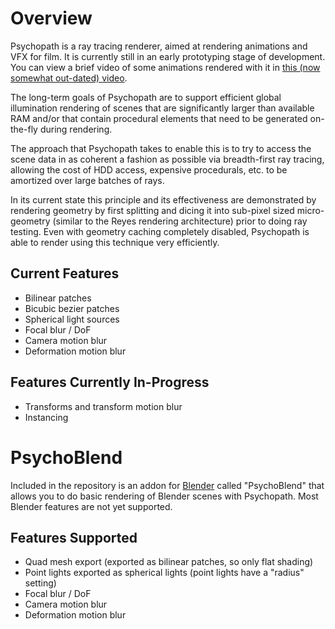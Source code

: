 Overview
========

Psychopath is a ray tracing renderer, aimed at rendering animations and VFX for
film.  It is currently still in an early prototyping stage of development.  You
can view a brief video of some animations rendered with it in
[this (now somewhat out-dated)
video](https://www.youtube.com/watch?v=rydLFAdhseo).

The long-term goals of Psychopath are to support efficient global illumination
rendering of scenes that are significantly larger than available RAM and/or
that contain procedural elements that need to be generated on-the-fly during
rendering.

The approach that Psychopath takes to enable this is to try to access the scene
data in as coherent a fashion as possible via breadth-first ray tracing,
allowing the cost of HDD access, expensive procedurals, etc. to be amortized
over large batches of rays.

In its current state this principle and its effectiveness are demonstrated by
rendering geometry by first splitting and dicing it into sub-pixel sized
micro-geometry (similar to the Reyes rendering architecture) prior to doing
ray testing.  Even with geometry caching completely disabled, Psychopath is
able to render using this technique very efficiently.

Current Features
----------------
- Bilinear patches
- Bicubic bezier patches
- Spherical light sources
- Focal blur / DoF
- Camera motion blur
- Deformation motion blur

Features Currently In-Progress
------------------------------
- Transforms and transform motion blur
- Instancing



PsychoBlend
===========

Included in the repository is an addon for [Blender](http://www.blender.org)
called "PsychoBlend" that allows you to do basic rendering of Blender scenes
with Psychopath.  Most Blender features are not yet supported.

Features Supported
------------------
- Quad mesh export (exported as bilinear patches, so only flat shading)
- Point lights exported as spherical lights (point lights have a "radius" setting)
- Focal blur / DoF
- Camera motion blur
- Deformation motion blur